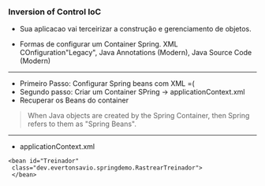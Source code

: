 ### Inversion of Control IoC  
  
* Sua aplicacao vai terceirizar a construção e gerenciamento de objetos.  
  
* Formas de configurar um Container Spring. XML COnfiguration"Legacy", Java Annotations (Modern), Java Source Code (Modern)  
--------------------------
* Primeiro Passo: Configurar Spring beans com XML =(    
* Segundo passo: Criar um Container SPring -> applicationContext.xml  
* Recuperar os Beans do container 
> When Java objects are created by the Spring Container, then Spring refers to them as "Spring Beans".
--------------------------  
* applicationContext.xml  
```  
<bean id="Treinador"
 class="dev.evertonsavio.springdemo.RastrearTreinador">	 		
 </bean>
``` 

